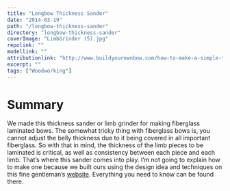 ```yaml
---
title: "Longbow Thickness Sander"
date: "2014-03-19"
path: "/longbow-thickness-sander"
directory: "longbow-thickness-sander"
coverImage: "LimbGrinder (5).jpg"
repolink: ""
modellink: ""
attributionlink: "http://www.buildyourownbow.com/how-to-make-a-simple-thickness-sander-for-bow-laminations/"
excerpt: ""
tags: ["Woodworking"]
---
```


# Summary

We made this thickness sander or limb grinder for making fiberglass laminated bows. The somewhat tricky thing with fiberglass bows is, you cannot adjust the belly thickness due to it being covered in all important fiberglass. So with that in mind, the thickness of the limb pieces to be laminated is critical, as well as consistency between each piece and each limb. That’s where this sander comes into play. I’m not going to explain how to make one because we built ours using the design idea and techniques on this fine gentleman’s [website](http://www.buildyourownbow.com/how-to-make-a-simple-thickness-sander-for-bow-laminations/). Everything you need to know can be found there.
